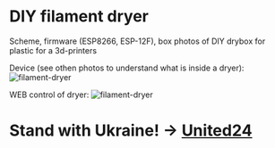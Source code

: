 # DIY filament dryer
Scheme, firmware (ESP8266, ESP-12F), box photos of DIY drybox for plastic for a 3d-printers

Device (see othen photos to understand what is inside a dryer):
![filament-dryer](https://github.com/boomsya/filament-dryer/blob/main/20231226_222735.jpg)

WEB control of dryer:
![filament-dryer](https://github.com/boomsya/filament-dryer/blob/main/web-control2.jpg)

# Stand with Ukraine! -> [United24](https://u24.gov.ua/)
